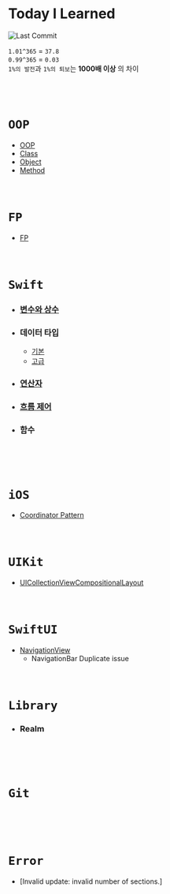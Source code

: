 # Today I Learned
![Last Commit](https://img.shields.io/github/last-commit/jihoooo97/TIL?style=flat&labelColor=white&logo=Swift)  
  
`1.01^365` = `37.8`  
`0.99^365` = `0.03`  
`1%의 발전`과 `1%의 퇴보`는 **1000배 이상** 의 차이
<br><br><br><br>

# `OOP`
- [OOP](https://github.com/jihoooo97/TIL/blob/main/OOP/OOP.md)
- [Class](https://github.com/jihoooo97/TIL/blob/main/OOP/Class.md)
- [Object](https://github.com/jihoooo97/TIL/blob/main/OOP/Object.md)
- [Method](https://github.com/jihoooo97/TIL/blob/main/OOP/Method.md)
<br><br><br>

# `FP`
- [FP](https://github.com/jihoooo97/TIL/blob/main/FP/FP.md)
<br><br><br>

# `Swift`
- ### [변수와 상수](https://github.com/jihoooo97/TIL/blob/main/Swift/변수와%20상수.md)
- ### 데이터 타입
  - [기본](https://github.com/jihoooo97/TIL/blob/main/Swift/데이터%20타입/1.%20기본/데이터%20타입%20기본.md)
  - [고급](https://github.com/jihoooo97/TIL/blob/main/Swift/데이터%20타입/2.%20고급/데이터%20타입%20고급.md)
- ### [연산자](https://github.com/jihoooo97/TIL/blob/main/Swift/연산자/연산자.md)
- ### [흐름 제어](https://github.com/jihoooo97/TIL/blob/main/Swift/흐름%20제어.md)
- ### 함수
<br><br><br>

# `iOS`
- [Coordinator Pattern]()
<br><br><br>

# `UIKit`
- [UICollectionViewCompositionalLayout](https://github.com/jihoooo97/TIL/blob/main/UIKit/UICollectionViewCompositionalLayout.md)
<br><br><br>

# `SwiftUI`
- [NavigationView]()
  - NavigationBar Duplicate issue
<br><br><br>

# `Library`
- ### Realm
<br><br><br>

# `Git`
<br><br><br>

# `Error`
- [Invalid update: invalid number of sections.]
<br><br><br>
